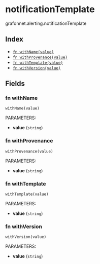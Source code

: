 # notificationTemplate

grafonnet.alerting.notificationTemplate

## Index

* [`fn withName(value)`](#fn-withname)
* [`fn withProvenance(value)`](#fn-withprovenance)
* [`fn withTemplate(value)`](#fn-withtemplate)
* [`fn withVersion(value)`](#fn-withversion)

## Fields

### fn withName

```jsonnet
withName(value)
```

PARAMETERS:

* **value** (`string`)


### fn withProvenance

```jsonnet
withProvenance(value)
```

PARAMETERS:

* **value** (`string`)


### fn withTemplate

```jsonnet
withTemplate(value)
```

PARAMETERS:

* **value** (`string`)


### fn withVersion

```jsonnet
withVersion(value)
```

PARAMETERS:

* **value** (`string`)

